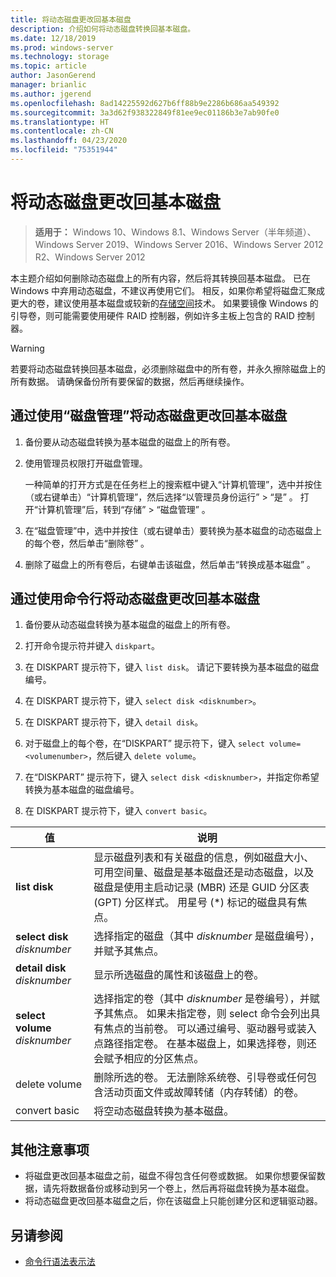 ```yaml
---
title: 将动态磁盘更改回基本磁盘
description: 介绍如何将动态磁盘转换回基本磁盘。
ms.date: 12/18/2019
ms.prod: windows-server
ms.technology: storage
ms.topic: article
author: JasonGerend
manager: brianlic
ms.author: jgerend
ms.openlocfilehash: 8ad14225592d627b6ff88b9e2286b686aa549392
ms.sourcegitcommit: 3a3d62f938322849f81ee9ec01186b3e7ab90fe0
ms.translationtype: HT
ms.contentlocale: zh-CN
ms.lasthandoff: 04/23/2020
ms.locfileid: "75351944"
---
```

# <a name="change-a-dynamic-disk-back-to-a-basic-disk"></a>将动态磁盘更改回基本磁盘

> **适用于：** Windows 10、Windows 8.1、Windows Server（半年频道）、Windows Server 2019、Windows Server 2016、Windows Server 2012 R2、Windows Server 2012

本主题介绍如何删除动态磁盘上的所有内容，然后将其转换回基本磁盘。 已在 Windows 中弃用动态磁盘，不建议再使用它们。 相反，如果你希望将磁盘汇聚成更大的卷，建议使用基本磁盘或较新的[存储空间](https://support.microsoft.com/help/12438/windows-10-storage-spaces)技术。 如果要镜像 Windows 的引导卷，则可能需要使用硬件 RAID 控制器，例如许多主板上包含的 RAID 控制器。

> [!WARNING]
> 若要将动态磁盘转换回基本磁盘，必须删除磁盘中的所有卷，并永久擦除磁盘上的所有数据。 请确保备份所有要保留的数据，然后再继续操作。

## <a name="to-change-a-dynamic-disk-back-to-a-basic-disk-by-using-disk-management"></a>通过使用“磁盘管理”将动态磁盘更改回基本磁盘

1.  备份要从动态磁盘转换为基本磁盘的磁盘上的所有卷。

2. 使用管理员权限打开磁盘管理。

   一种简单的打开方式是在任务栏上的搜索框中键入“计算机管理”，选中并按住（或右键单击）“计算机管理”，然后选择“以管理员身份运行” > “是”     。 打开“计算机管理”后，转到“存储” > “磁盘管理”   。

2.  在“磁盘管理”中，选中并按住（或右键单击）要转换为基本磁盘的动态磁盘上的每个卷，然后单击“删除卷”  。

3.  删除了磁盘上的所有卷后，右键单击该磁盘，然后单击“转换成基本磁盘”  。

## <a name="to-change-a-dynamic-disk-back-to-a-basic-disk-by-using-a-command-line"></a>通过使用命令行将动态磁盘更改回基本磁盘

1.  备份要从动态磁盘转换为基本磁盘的磁盘上的所有卷。

2.  打开命令提示符并键入 `diskpart`。

3.  在 DISKPART  提示符下，键入 `list disk`。 请记下要转换为基本磁盘的磁盘编号。

4.  在 DISKPART  提示符下，键入 `select disk <disknumber>`。

5.  在 DISKPART  提示符下，键入 `detail disk`。

6.  对于磁盘上的每个卷，在“DISKPART”  提示符下，键入 `select volume= <volumenumber>`，然后键入 `delete volume`。

7.  在“DISKPART”  提示符下，键入 `select disk <disknumber>`，并指定你希望转换为基本磁盘的磁盘编号。

8.  在 DISKPART  提示符下，键入 `convert basic`。

| 值  | 说明 |
| --- | --- |
| **list disk**                         | 显示磁盘列表和有关磁盘的信息，例如磁盘大小、可用空间量、磁盘是基本磁盘还是动态磁盘，以及磁盘是使用主启动记录 (MBR) 还是 GUID 分区表 (GPT) 分区样式。 用星号 (*) 标记的磁盘具有焦点。 |
| **select disk** <em>disknumber</em>   | 选择指定的磁盘（其中 <em>disknumber</em> 是磁盘编号），并赋予其焦点。  |
| **detail disk** <em>disknumber</em>   | 显示所选磁盘的属性和该磁盘上的卷。  |
| **select volume** <em>disknumber</em> | 选择指定的卷（其中 <em>disknumber</em> 是卷编号），并赋予其焦点。 如果未指定卷，则 select  命令会列出具有焦点的当前卷。 可以通过编号、驱动器号或装入点路径指定卷。 在基本磁盘上，如果选择卷，则还会赋予相应的分区焦点。 |
| delete volume                      | 删除所选的卷。 无法删除系统卷、引导卷或任何包含活动页面文件或故障转储（内存转储）的卷。 |
| convert basic  | 将空动态磁盘转换为基本磁盘。  |

## <a name="additional-considerations"></a>其他注意事项

-   将磁盘更改回基本磁盘之前，磁盘不得包含任何卷或数据。 如果你想要保留数据，请先将数据备份或移动到另一个卷上，然后再将磁盘转换为基本磁盘。
-   将动态磁盘更改回基本磁盘之后，你在该磁盘上只能创建分区和逻辑驱动器。

## <a name="see-also"></a>另请参阅

-   [命令行语法表示法](https://technet.microsoft.com/library/cc742449(v=ws.11).aspx)